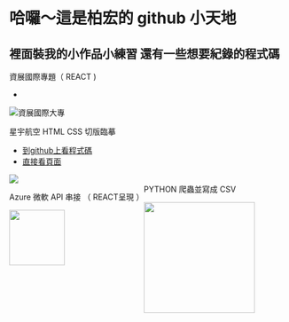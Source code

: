 # 哈囉～這是柏宏的 github 小天地

## 裡面裝我的小作品小練習 還有一些想要紀錄的程式碼

<p>資展國際專題（ REACT )</p>
<ul><li></li></ul>
<img src="https://www.cakeresume.com/cdn-cgi/image/fit=scale-down,format=auto,w=828/https://images.cakeresume.com/P5AW4/bh20511/bad8ffbf-1edb-49ee-9387-afeb9e1ed6ad.png" alt="資展國際大專"/>
<br/>

<span>星宇航空 HTML CSS 切版臨摹</span>

<ul>
    <li><a href="https://github.com/bh20511/STARLUX">到github上看程式碼</a></li>
    <li>
    <a href="https://bh20511.github.io/STARLUX/">直接看頁面</a></li>
</ul>
<img src="https://www.cakeresume.com/cdn-cgi/image/fit=scale-down,format=auto,w=828/https://images.cakeresume.com/P5AW4/bh20511/2f21c069-ac6e-429f-9039-5294ffb85d6a.jpeg"/>
<br/>

<div style="display: flex;"><div><p>Azure 微軟 API 串接 （ REACT呈現 ）</p>

<img width="100px" src="https://www.cakeresume.com/cdn-cgi/image/fit=scale-down,format=auto,w=828/https://images.cakeresume.com/P5AW4/bh20511/211178b6-058a-4c7a-919e-194b10a2cc50.png"/></div>

<div><span> PYTHON 爬蟲並寫成 CSV </span>

<img width="200px" src="https://www.cakeresume.com/cdn-cgi/image/fit=scale-down,format=auto,w=828/https://images.cakeresume.com/P5AW4/bh20511/be09f9cf-290d-40c2-bc33-4b5e51bf34f7.jpg"/></div></div>
